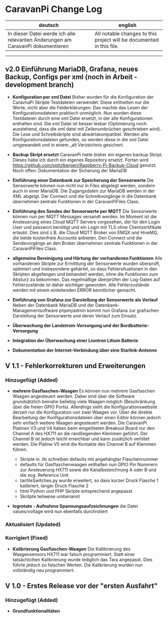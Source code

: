 # CaravanPi Change Log

deutsch | english
----- | -----
In dieser Datei werde ich alle relevanten Änderungen am CaravanPi dokumentieren | All notable changes to this project will be documented in this file.

---

## v2.0 Einführung MariaDB, Grafana, neues Backup, Configs per xml (noch in Arbeit - development branch)

- **Konfiguration per xml Datei**
  Bisher wurden für die Konfiguration der CaravnaPi Skripte Testdateien verwendet. Diese enthielten nur die Werte, nicht aber die Felderklärungen. Das machte das Lesen der Konfigurationsdateien praktisch unmöglich. Nun wurden diese Textdateien durch eine xml Datei ersetzt, in der alle Konfigurationen enthalten sind. Die xml Datei ist besser lesbar (Optimierung noch ausstehend, dass die xml datei mit Zeilenumbrüchen geschrieben wird).
  Die Lese und Schreibskripte sind abwärtskompatibel. Werden alte Konfigurationsdateien gefunden, so werden diese in die xml Datei umgewandelt und in einem _alt Verzeichnis gesichert.

- **Backup Skript ersetzt**
  CaravanPi hatte bisher ein eigenes backup Skript. Dieses habe ich durch ein eigenes Repository ersetzt. 
  Fortan wird https://github.com/spitzlbergerj/Raspberry-Pi-Backup-Cloud genutzt.
  Noch offen: Dokumentation der Sicherung der MariaDB

- **Einführung einer Datenbank zur Speicherung der Sensorwerte**
  Die Sensorwerte können nun nicht nur in Files abgelegt werden, sondern auch in einer MariaDB. Die Zugangsdaten zur MariaDB werden in der XML abgelgt. Der Connect und die Schreibvorgänge in die Datenbank übernehmen  zentrale Funktionen in der CaravanPiFiles Class.

- **Einführung des Sendes der Sensorwerte per MQTT**
  Die Sensorwerte können nun per MQTT Messages versandt werden. Im Moment ist die Ansteuerung eines Cloud MQTT Servers vorgesehen, der für den Login User und passwort benötigt und ein Login mit TLS ohne Clientzertifikate erlaubt. Dies sind z.B. die Cloud MQTT Broker von EMQX und HiveMQ, die beide kostenfreie Accounts anbieten. Den Connect und die Sendevorgänge an den Broker übernehmen zentrale Funktionen in der CaravanPiFiles Class.

- **allgemeine Bereinigung und Härtung der vorhandenen Funktionen**
  Alle vorhandenen Skripte zur Ermittlung der Sensorwerte wurden überprüft, optimiert und insbesondere gehärtet, so dass Fehlersituationen in den Skripten abgefangen und behandelt werden, ohne die Funktionen zum Absturz zu bekommen. Das regelmäßige überprüfen der Log-Daten auf Fehlerzustände ist daher wichtiger geworden. Alle Fehlerzustände werden mit einem einleitenden ERROR kenntlicher gemacht.

- **Einführung von Grafana zur Darstellung der Sensorwerte als Verlauf**
   Neben der Datenbank MariaDB und der Datenbank-Managementsoftware phpmyadmin kommt nun Grafana zur grafischen Darstellung der Sensorwerte und deren Verlauf zum Einsatz.

- **Überwachung der Landstrom-Versorgung und der Bordbatterie-Versorgung**

- **Integration der Überwachung einer Liontron Litium Batterie**

- **Dokumentation der Internet-Verbindung über eine Starlink-Antenne**


## V 1.1 - Fehlerkorrekturen und Erweiterungen

### Hinzugefügt (Added)

- **mehrere Gasflaschen-Waagen**
  Es können nun mehrere Gasflaschen Waagen angesteuert werden. Dabei sind über die Software grundsätzlich beinahe beliebig 
  viele Waagen möglich (Beschränkung über die freien GPIO Ports). Allerdings sieht die Konfigurationswebsite derzeit nur die 
  Konfiguration von zwei Waagen vor. Über die direkte Bearbeitung der Konfigurationsdateien über einen Editor können jedoch sehr 
  einfach weitere Waagen angesteuert werden. Die CaravanPi Platinen V3 und V4 haben beim eingelöteten Breakout Board nur den 
  Channel A des HX711 an die randliegenden Klemmen geführt. Der Channel B ist jedoch leicht erreichbar und kann zusätzlich 
  verlötet werden. Die Platine V5 wird die Kontakte des Channel B auf Klemmen führen.
  - Skripte in .lib schreiben defaults mit angehängter Flaschennummer
  - defaults für Gasflaschenwaagen enthalten nun GPIO Pin Nummern zur Ansteuerung HX711 sowie die Kanalbezeichnung A oder B und die sog. Reference Unit
  - tactileSwitches.py wurde erweitert, so dass kurzer Druck Flasche 1 kalibriert, langer Druck Flasche 2
  - html Python und PHP Skripte entsprechend angepasst
  - Skritpte teilweise umbenannt

- **logrotate - Aufnahme Spannungsaufzeichnungen**
  die Datei values/voltage wird nun ebenfalls durchrotiert

### Aktualisiert (Updated)

### Korrigiert (Fixed)
- **Kalibrierung Gasflaschen-Waagen**
  Die Kallibrierung des Waagensensors HX711 war falsch programmiert. Statt einer tatsächlcihen Kalibrierung wurde lediglich das Tara 
  angepasst. Dies führte jedoch zu falschen Werten. Die Kalibrierung wurden nun vollständig neu programmiert.



## V 1.0 - Erstes Release vor der "ersten Ausfahrt"

### Hinzugefügt (Added)

- **Grundfunktionalitäten**
